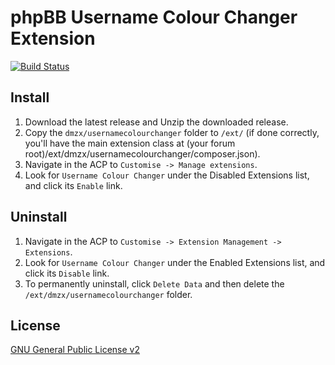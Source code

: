 # phpBB Username Colour Changer Extension

[![Build Status](https://travis-ci.org/dmzx/Username-Colour-Changer.svg?branch=master)](https://travis-ci.org/dmzx/Username-Colour-Changer)

## Install

1. Download the latest release and Unzip the downloaded release.
2. Copy the `dmzx/usernamecolourchanger` folder to `/ext/` (if done correctly, you'll have the main extension class at (your forum root)/ext/dmzx/usernamecolourchanger/composer.json).
3. Navigate in the ACP to `Customise -> Manage extensions`.
4. Look for `Username Colour Changer` under the Disabled Extensions list, and click its `Enable` link.

## Uninstall

1. Navigate in the ACP to `Customise -> Extension Management -> Extensions`.
2. Look for `Username Colour Changer` under the Enabled Extensions list, and click its `Disable` link.
3. To permanently uninstall, click `Delete Data` and then delete the `/ext/dmzx/usernamecolourchanger` folder.

## License
[GNU General Public License v2](http://opensource.org/licenses/GPL-2.0)